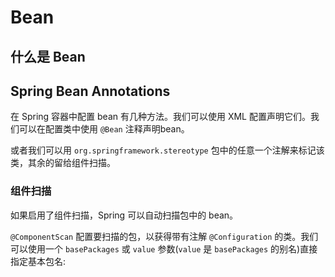# Bean

## 什么是 Bean

## Spring Bean Annotations

在 Spring 容器中配置 bean 有几种方法。我们可以使用 XML 配置声明它们。我们可以在配置类中使用 `@Bean` 注释声明bean。

或者我们可以用 `org.springframework.stereotype`  包中的任意一个注解来标记该类，其余的留给组件扫描。

### 组件扫描

如果启用了组件扫描，Spring 可以自动扫描包中的 bean。

`@ComponentScan` 配置要扫描的包，以获得带有注解 `@Configuration` 的类。我们可以使用一个 `basePackages` 或 `value` 参数\(`value` 是 `basePackages` 的别名\)直接指定基本包名:

